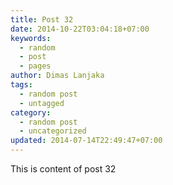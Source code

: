 ```yaml
---
title: Post 32
date: 2014-10-22T03:04:18+07:00
keywords:
  - random
  - post
  - pages
author: Dimas Lanjaka
tags:
  - random post
  - untagged
category:
  - random post
  - uncategorized
updated: 2014-07-14T22:49:47+07:00
---
```

This is content of post 32